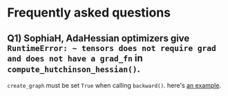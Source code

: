 # Frequently asked questions

## Q1) SophiaH, AdaHessian optimizers give ```RuntimeError: ~ tensors does not require grad and does not have a grad_fn``` in `compute_hutchinson_hessian()`.

`create_graph` must be set `True` when calling `backward()`. here's [an example](https://github.com/kozistr/pytorch_optimizer/issues/194#issuecomment-1723167466).
